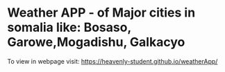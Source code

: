 # Weather APP - of Major cities in somalia like: Bosaso, Garowe,Mogadishu, Galkacyo

To view in webpage visit: https://heavenly-student.github.io/weatherApp/
